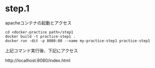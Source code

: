 # step.1

apacheコンテナの起動とアクセス

    cd <docker-practice path>/step1
    docker build -t practice-step1 .
    docker run -dit -p 8080:80 --name my-practice-step1 practice-step1

上記コマンド実行後、下記にアクセス

http://localhost:8080/index.html